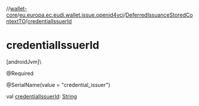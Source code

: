 //[wallet-core](../../../index.md)/[eu.europa.ec.eudi.wallet.issue.openid4vci](../index.md)/[DeferredIssuanceStoredContextTO](index.md)/[credentialIssuerId](credential-issuer-id.md)

# credentialIssuerId

[androidJvm]\

@Required

@SerialName(value = &quot;credential_issuer&quot;)

val [credentialIssuerId](credential-issuer-id.md): [String](https://kotlinlang.org/api/latest/jvm/stdlib/kotlin/-string/index.html)
